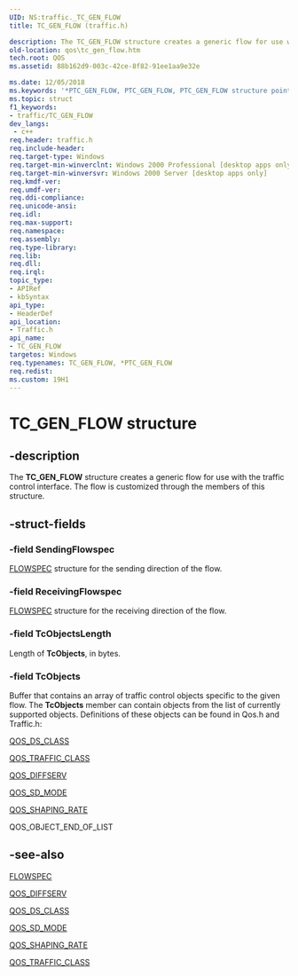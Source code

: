```yaml
---
UID: NS:traffic._TC_GEN_FLOW
title: TC_GEN_FLOW (traffic.h)

description: The TC_GEN_FLOW structure creates a generic flow for use with the traffic control interface. The flow is customized through the members of this structure.
old-location: qos\tc_gen_flow.htm
tech.root: QOS
ms.assetid: 88b162d9-003c-42ce-8f82-91ee1aa9e32e

ms.date: 12/05/2018
ms.keywords: '*PTC_GEN_FLOW, PTC_GEN_FLOW, PTC_GEN_FLOW structure pointer [QOS], TC_GEN_FLOW, TC_GEN_FLOW structure [QOS], _gqos_tc_gen_flow, qos.tc_gen_flow, traffic/PTC_GEN_FLOW, traffic/TC_GEN_FLOW'
ms.topic: struct
f1_keywords:
- traffic/TC_GEN_FLOW
dev_langs:
 - c++
req.header: traffic.h
req.include-header: 
req.target-type: Windows
req.target-min-winverclnt: Windows 2000 Professional [desktop apps only]
req.target-min-winversvr: Windows 2000 Server [desktop apps only]
req.kmdf-ver: 
req.umdf-ver: 
req.ddi-compliance: 
req.unicode-ansi: 
req.idl: 
req.max-support: 
req.namespace: 
req.assembly: 
req.type-library: 
req.lib: 
req.dll: 
req.irql: 
topic_type:
- APIRef
- kbSyntax
api_type:
- HeaderDef
api_location:
- Traffic.h
api_name:
- TC_GEN_FLOW
targetos: Windows
req.typenames: TC_GEN_FLOW, *PTC_GEN_FLOW
req.redist: 
ms.custom: 19H1
---
```


# TC_GEN_FLOW structure


## -description


The 
<b>TC_GEN_FLOW</b> structure creates a generic flow for use with the traffic control interface. The flow is customized through the members of this structure.


## -struct-fields




### -field SendingFlowspec


<a href="https://docs.microsoft.com/windows/desktop/api/qos/ns-qos-flowspec">FLOWSPEC</a> structure for the sending direction of the flow.


### -field ReceivingFlowspec


<a href="https://docs.microsoft.com/windows/desktop/api/qos/ns-qos-flowspec">FLOWSPEC</a> structure for the receiving direction of the flow.


### -field TcObjectsLength

Length of <b>TcObjects</b>, in bytes.


### -field TcObjects

Buffer that contains an array of traffic control objects specific to the given flow. The <b>TcObjects</b> member can contain objects from the list of currently supported objects. Definitions of these objects can be found in Qos.h and Traffic.h: 





<a href="https://docs.microsoft.com/windows/desktop/api/qosobjs/ns-qosobjs-qos_ds_class">QOS_DS_CLASS</a>



<a href="https://docs.microsoft.com/windows/desktop/api/qosobjs/ns-qosobjs-qos_traffic_class">QOS_TRAFFIC_CLASS</a>



<a href="https://docs.microsoft.com/windows/desktop/api/qosobjs/ns-qosobjs-qos_diffserv">QOS_DIFFSERV</a>



<a href="https://docs.microsoft.com/windows/desktop/api/qos/ns-qos-qos_sd_mode">QOS_SD_MODE</a>



<a href="https://docs.microsoft.com/windows/desktop/api/qos/ns-qos-qos_shaping_rate">QOS_SHAPING_RATE</a>


QOS_OBJECT_END_OF_LIST
						


## -see-also




<a href="https://docs.microsoft.com/windows/desktop/api/qos/ns-qos-flowspec">FLOWSPEC</a>



<a href="https://docs.microsoft.com/windows/desktop/api/qosobjs/ns-qosobjs-qos_diffserv">QOS_DIFFSERV</a>



<a href="https://docs.microsoft.com/windows/desktop/api/qosobjs/ns-qosobjs-qos_ds_class">QOS_DS_CLASS</a>



<a href="https://docs.microsoft.com/windows/desktop/api/qos/ns-qos-qos_sd_mode">QOS_SD_MODE</a>



<a href="https://docs.microsoft.com/windows/desktop/api/qos/ns-qos-qos_shaping_rate">QOS_SHAPING_RATE</a>



<a href="https://docs.microsoft.com/windows/desktop/api/qosobjs/ns-qosobjs-qos_traffic_class">QOS_TRAFFIC_CLASS</a>
 

 

